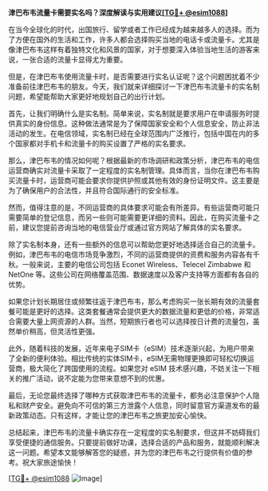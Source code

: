 **津巴布韦流量卡需要实名吗？深度解读与实用建议[[TG💪+ @esim1088](https://t.me/s/esim1088)]**

在当今全球化的时代，出国旅行、留学或者工作已经成为越来越多人的选择。而为了方便在国外的生活和工作，许多人都会选择购买当地的电话卡或流量卡。尤其是像津巴布韦这样有着独特文化和风景的国家，对于想要深入体验当地生活的游客来说，一张合适的流量卡显得尤为重要。

但是，在津巴布韦使用流量卡时，是否需要进行实名认证呢？这个问题困扰着不少准备前往津巴布韦的朋友。今天，我们就来详细探讨一下津巴布韦流量卡的实名制问题，希望能帮助大家更好地规划自己的出行计划。

首先，让我们明确什么是实名制。简单来说，实名制就是要求用户在申请服务时提供真实的身份信息。这种做法通常是为了保障国家安全和个人信息安全，防止非法活动的发生。在电信领域，实名制已经在全球范围内广泛推行，包括中国在内的多个国家都对手机卡和流量卡的购买设置了严格的实名要求。

那么，津巴布韦的情况如何呢？根据最新的市场调研和政策分析，津巴布韦的电信运营商确实对流量卡采取了一定程度的实名制管理。具体而言，当你在津巴布韦购买流量卡时，运营商可能会要求你提供护照或其他有效的身份证明文件。这主要是为了确保用户的合法性，并且符合国际通行的安全标准。

然而，值得注意的是，不同运营商的具体要求可能会有所差异。有些运营商可能只需要简单的登记信息，而另一些则可能需要更详细的资料。因此，在购买流量卡之前，建议您提前咨询当地的电信营业厅或通过官方网站了解具体的实名要求。

除了实名制本身，还有一些额外的信息可以帮助您更好地选择适合自己的流量卡。例如，津巴布韦的电信市场竞争激烈，不同的运营商提供的资费和服务内容各有千秋。一般来说，主要的电信公司包括 Econet Wireless、Telecel Zimbabwe 和 NetOne 等。这些公司在网络覆盖范围、数据速度以及客户支持等方面都有各自的优势。

如果您计划长期居住或频繁往返于津巴布韦，那么考虑购买一张长期有效的流量套餐可能是更好的选择。这类套餐通常会提供更大的数据流量和更低的价格，非常适合需要大量上网资源的人群。当然，短期旅行者也可以选择按日计费的流量包，虽然单价稍高，但灵活性更强。

此外，随着科技的发展，近年来电子SIM卡（eSIM）技术逐渐兴起，为用户带来了全新的便利体验。相比传统的实体SIM卡，eSIM无需物理更换即可轻松切换运营商，极大简化了跨国使用的流程。如果您对 eSIM 技术感兴趣，不妨关注一下相关的推广活动，说不定能为您带来意想不到的优惠。

最后，无论您最终选择了哪种方式获取津巴布韦的流量卡，都务必注意保护个人隐私和财产安全。避免向不可信的第三方泄露个人信息，同时留意官方渠道发布的最新政策动态。只有这样，才能让您的津巴布韦之旅更加安心愉快。

总结起来，津巴布韦的流量卡确实存在一定程度的实名制要求，但这并不妨碍我们享受便捷的通信服务。只要提前做好功课，选择合适的产品和服务，就能顺利解决这一问题。希望本文能够解答您的疑惑，并为您的津巴布韦之行提供有价值的参考。祝大家旅途愉快！

[[TG💪+ @esim1088](https://t.me/s/esim1088) ![Image](https://i.postimg.cc/4NQfJmqS/Snipaste-2025-05-13-00-14-12.png)]